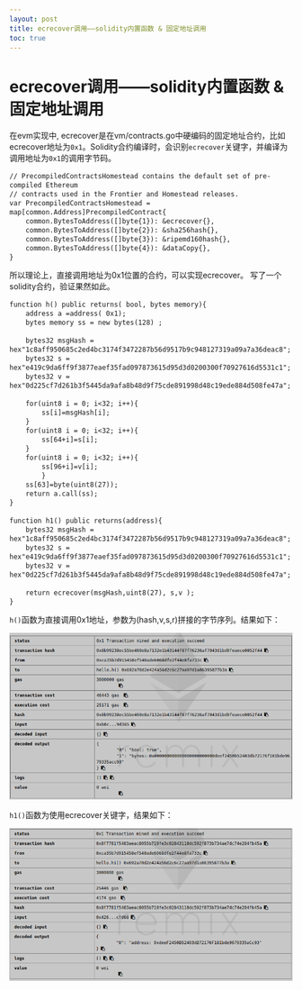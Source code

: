 ```yaml
---
layout: post
title: ecrecover调用——solidity内置函数 & 固定地址调用
toc: true
---
```


# ecrecover调用——solidity内置函数 & 固定地址调用

在evm实现中, ecrecover是在vm/contracts.go中硬编码的固定地址合约，比如ecrecover地址为`0x1`。Solidity合约编译时，会识别`ecrecover`关键字，并编译为调用地址为`0x1`的调用字节码。

```
// PrecompiledContractsHomestead contains the default set of pre-compiled Ethereum
// contracts used in the Frontier and Homestead releases.
var PrecompiledContractsHomestead = map[common.Address]PrecompiledContract{
    common.BytesToAddress([]byte{1}): &ecrecover{},
    common.BytesToAddress([]byte{2}): &sha256hash{},
    common.BytesToAddress([]byte{3}): &ripemd160hash{},
    common.BytesToAddress([]byte{4}): &dataCopy{},
}
```

所以理论上，直接调用地址为0x1位置的合约，可以实现ecrecover。 写了一个solidity合约，验证果然如此。


```
function h() public returns( bool, bytes memory){
    address a =address( 0x1);
    bytes memory ss = new bytes(128) ;

    bytes32 msgHash = hex"1c8aff950685c2ed4bc3174f3472287b56d9517b9c948127319a09a7a36deac8";
    bytes32 s = hex"e419c9da6ff9f3877eaef35fad097873615d95d3d0200300f70927616d5531c1";
    bytes32 v = hex"0d225cf7d261b3f5445da9afa8b48d9f75cde891998d48c19ede884d508fe47a";

    for(uint8 i = 0; i<32; i++){
        ss[i]=msgHash[i];
    }
    for(uint8 i = 0; i<32; i++){
        ss[64+i]=s[i];
    }
    for(uint8 i = 0; i<32; i++){
        ss[96+i]=v[i];
        }
    ss[63]=byte(uint8(27));
    return a.call(ss);
}

function h1() public returns(address){
    bytes32 msgHash = hex"1c8aff950685c2ed4bc3174f3472287b56d9517b9c948127319a09a7a36deac8";
    bytes32 s = hex"e419c9da6ff9f3877eaef35fad097873615d95d3d0200300f70927616d5531c1";
    bytes32 v = hex"0d225cf7d261b3f5445da9afa8b48d9f75cde891998d48c19ede884d508fe47a";

    return ecrecover(msgHash,uint8(27), s,v );
}
```

`h()`函数为直接调用0x1地址，参数为(hash,v,s,r)拼接的字节序列。结果如下：

![](pic/Ecrecover_call_0x1.png)

`h1()`函数为使用ecrecover关键字，结果如下：

![](pic/Ecrecover.png)

